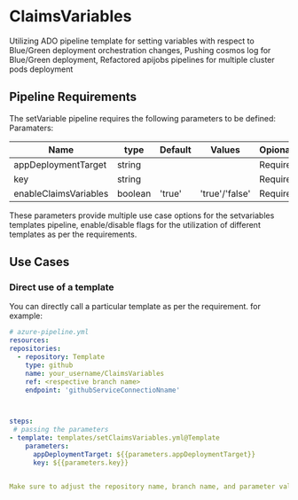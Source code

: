 # ClaimsVariables
Utilizing ADO pipeline template for setting variables with respect to Blue/Green deployment orchestration changes, Pushing cosmos log for Blue/Green deployment, Refactored apijobs  pipelines for multiple cluster pods deployment

## Pipeline Requirements

The setVariable pipeline requires the following parameters to be defined:
Paramaters:


| Name  | type | Default | Values | Opional/Required | Comments |
| ------------- | ------------- | ------------- | ------------- | ------------- | ------------- |
| appDeploymentTarget | string | | | Required | |
| key | string | | | Required | |
| enableClaimsVariables | boolean | 'true' | 'true'/'false' | Required | |


These parameters provide multiple use case options for the setvariables templates pipeline, enable/disable flags for the utilization of different templates as per the requirements.


## Use Cases

### Direct use of a template

You can directly call a particular template as per the requirement. for example: 

  ```yaml
  # azure-pipeline.yml
  resources:
  repositories:
    - repository: Template
      type: github
      name: your_username/ClaimsVariables
      ref: <respective branch name>
      endpoint: 'githubServiceConnectioNname'



  steps:  
   # passing the parameters
  - template: templates/setClaimsVariables.yml@Template
      parameters:
        appDeploymentTarget: ${{parameters.appDeploymentTarget}}
        key: ${{parameters.key}}


Make sure to adjust the repository name, branch name, and parameter values according to your project's requirements.

  ```
